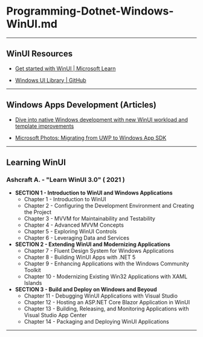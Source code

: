 # Programming-Dotnet-Windows-WinUI.md

---

## WinUI Resources

- [Get started with WinUI | Microsoft Learn](https://learn.microsoft.com/en-us/windows/apps/get-started/start-here?tabs=vs-2022-17-10)

- [Windows UI Library | GitHub](https://github.com/Microsoft/microsoft-ui-xaml)

---

## Windows Apps Development (Articles)

- [Dive into native Windows development with new WinUI workload and template improvements](https://devblogs.microsoft.com/visualstudio/dive-into-native-windows-development-with-new-winui-workload-and-template-improvements/)

- [Microsoft Photos: Migrating from UWP to Windows App SDK](https://blogs.windows.com/windowsdeveloper/2024/06/03/microsoft-photos-migrating-from-uwp-to-windows-app-sdk/)

---

## Learning WinUI

### Ashcraft A. - "Learn WinUI 3.0" ( 2021 )

- **SECTION 1 - Introduction to WinUI and Windows Applications**
  - Chapter 1 - Introduction to WinUI
  - Chapter 2 - Configuring the Development Environment and Creating the Project
  - Chapter 3 - MVVM for Maintainability and Testability
  - Chapter 4 - Advanced MVVM Concepts
  - Chapter 5 - Exploring WinUI Controls
  - Chapter 6 - Leveraging Data and Services
- **SECTION 2 - Extending WinUI and Modernizing Applications**
  - Chapter 7 - Fluent Design System for Windows Applications
  - Chapter 8 - Building WinUI Apps with .NET 5
  - Chapter 9 - Enhancing Applications with the Windows Community Toolkit
  - Chapter 10 - Modernizing Existing Win32 Applications with XAML Islands
- **SECTION 3 - Build and Deploy on Windows and Beyoud**
  - Chapter 11 - Debugging WinUI Applications with Visual Studio
  - Chapter 12 - Hosting an ASP.NET Core Blazor Application in WinUI
  - Chapter 13 - Building, Releasing, and Monitoring Applications with Visual Studio App Center
  - Chapter 14 - Packaging and Deploying WinUI Applications

---
